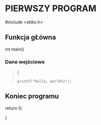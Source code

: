 <h1> PIERWSZY PROGRAM </h1>

#include <stdio.h>

<h2> Funkcja gŁówna </h2>
     int main()	
<h3> Dane wejściowe</h3>
<blockquote>
{

	printf("hello, world\n");
</blockquote>

<h2> Koniec programu </h2>
	return 0;

}
